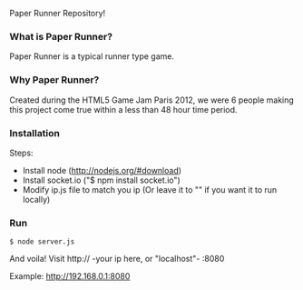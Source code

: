 Paper Runner Repository!

### What is Paper Runner?
Paper Runner is a typical runner type game.

### Why Paper Runner?
Created during the HTML5 Game Jam Paris 2012, we were 6 people making this project come true within a less than 48 hour time period.

### Installation
Steps:
  - Install node (http://nodejs.org/#download)
  - Install socket.io ("$ npm install socket.io")
  - Modify ip.js file to match you ip (Or leave it to "" if you want it to run locally)

### Run
    $ node server.js

And voila!
Visit http:// -your ip here, or "localhost"- :8080

Example:
http://192.168.0.1:8080